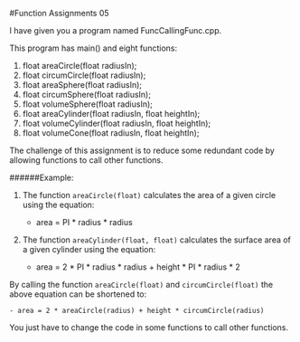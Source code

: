 #Function Assignments 05

I have given you a program named FuncCallingFunc.cpp.

This program has main() and eight functions:

1. float areaCircle(float radiusIn);
2. float circumCircle(float radiusIn);
3. float areaSphere(float radiusIn);
4. float circumSphere(float radiusIn);
5. float volumeSphere(float radiusIn);
6. float areaCylinder(float radiusIn, float heightIn);
7. float volumeCylinder(float radiusIn, float heightIn);
8. float volumeCone(float radiusIn, float heightIn);


The challenge of this assignment is to reduce some redundant code by allowing functions to call other functions.

######Example:
1. The function ```areaCircle(float)``` calculates the area of a given circle using the equation:

    - area = PI * radius * radius

2. The function ```areaCylinder(float, float)``` calculates the surface area of a given cylinder using the equation:

    - area = 2 * PI * radius * radius + height * PI * radius * 2

By calling the function ```areaCircle(float)``` and ```circumCircle(float)``` the above equation can be shortened to:

    - area = 2 * areaCircle(radius) + height * circumCircle(radius)

You just have to change the code in some functions to call other functions.